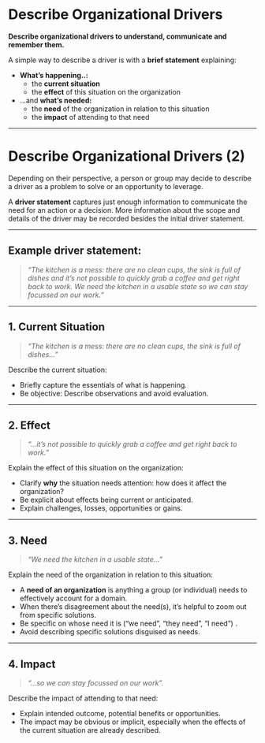 # Describe Organizational Drivers

**Describe organizational drivers to understand, communicate and remember them.**

A simple way to describe a driver is with a **brief statement** explaining: 

-   **What’s happening..:**
    -   the **current situation**
    -   the **effect** of this situation on the organization
-   ...and **what’s needed:**
    -   the **need** of the organization in relation to this situation
    -   the **impact** of attending to that need

---

# Describe Organizational Drivers (2)

Depending on their perspective, a person or group may decide to describe a driver as a problem to solve or an opportunity to leverage. 

A **driver statement** captures just enough information to communicate the need for an action or a decision. More information about the scope and details of the driver may be recorded besides the initial driver statement. 

---

## Example driver statement: 

> _“The kitchen is a mess: there are no clean cups, the sink is full of dishes and it’s not possible to quickly grab a coffee and get right back to work. We need the kitchen in a usable state so we can stay focussed on our work.”_

---

## 1. Current Situation

> _“The kitchen is a mess: there are no clean cups, the sink is full of dishes...”_

Describe the current situation:

- Briefly capture the essentials of what is happening.
- Be objective: Describe observations and avoid evaluation.

---

## 2. Effect

> _“...it’s not possible to quickly grab a coffee and get right back to work.”_

Explain the effect of this situation on the organization:

- Clarify **why** the situation needs attention: how does it affect the organization? 
- Be explicit about effects being current or anticipated. 
- Explain challenges, losses, opportunities or gains. 

---

## 3. Need

> _“We need the kitchen in a usable state...”_

Explain the need of the organization in relation to this situation:

- A **need of an organization** is anything a group (or individual) needs to effectively account for a domain. 
- When there’s disagreement about the need(s), it’s helpful to zoom out from specific solutions.
- Be specific on whose need it is (“we need”, “they need”, “I need”) .
- Avoid describing specific solutions disguised as needs.

---

## 4. Impact

> _“...so we can stay focussed on our work”._

Describe the impact of attending to that need:

- Explain intended outcome, potential benefits or opportunities.
- The impact may be obvious or implicit, especially when the effects of the current situation are already described.
